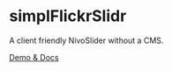 # simplFlickrSlidr

A client friendly NivoSlider without a CMS.

[Demo & Docs](http://hellopablo.github.io/simpl-flickr-slidr)